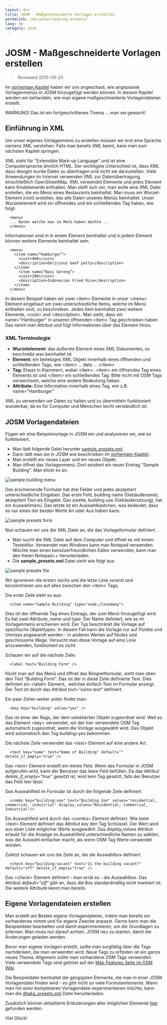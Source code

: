 ```yaml
---
layout: doc
title: JOSM - Maßgeschneiderte Vorlagen erstellen
permalink: /de/josm/creating-presets/
lang: de
category: josm
---
```


JOSM - Maßgeschneiderte Vorlagen erstellen
=======================

> Reviewed 2015-09-20  

Im [vorherigen Kapitel](/de/josm/josm-presets) haben wir uns angeschaut, wie angepasste Vorlagenmenüs in JOSM hinzugefügt werden können. In diesem Kapitel werden wir behandeln, wie man eigene maßgeschneiderte Vorlagendateien erstellt.  

WARNUNG! Das ist ein fortgeschrittenes Thema ... man sei gewarnt!  

Einführung in XML
-------------------

Um unser eigenes Vorlagenmenü zu erstellen müssen wir erst eine Sprache namens XML verstehen. Falls man bereits XML kennt, kann man zum nächsten Kapitel springen.  

XML steht für "Extensible Mark-up Language" und ist eine Computersprache ähnlich HTML. Der wichtigste Unterschied ist, dass XML dazu designt wurde Daten zu übertragen und nicht sie darzustellen. Viele Anwendungen im Internet verwenden XML zur Datenübertragung, einschließlich OpenStreetMap. XML verwendet Elemente und jedes Element kann Kindelemente enthalten. Man stellt sich vor, man wolle eine XML Datei erstellen, die ein Menü eines Restaurants beinhaltet. Man muss ein Wurzel-Element (root) erstellen, das alle Daten unseres Menüs beinhaltet. Unser Wurzelelement wird ein öffnendes und ein schließendes Tag haben, wie folgt:

      <menu>
      ... Daten welche man im Menü haben möchte ...
      </menu>

Informationen sind in in einem Element beinhaltet und in jedem Element können weitere Elemente beinhaltet sein.  

      <menu>
        <item name=“Hamburger”>
          <cost>400</cost>
          <description>Delicious beef patty</description>
        </item>
          <item name=“Nasi Goreng”>
          <cost>200</cost>
          <description>Indonesian Fried Rice</description>
        </item>
      </menu>

In diesem Beispiel haben wir zwei &lt;item&gt; Elemente in unser &lt;menu&gt; Element eingebaut um zwei unterschiedliche Items, welche im Menü enthalten sind, zu beschreiben. Jedes Item beinhaltet zwei weitere Elemente, &lt;cost&gt; und &lt;description&gt;. Man sieht, dass wir name="Hamburger" in unseren öffnenden &lt;item&gt; Tag geschrieben haben. Das nennt man Attribut und fügt Informationen über das Element hinzu.


### XML Terminologie

- **Wurzelelement:** das äußerste Element eines XML Dokumentes, es beschreibt was beinhaltet ist  
- **Element:** ein beliebiges XML Objekt innerhalb eines öffnenden und schließenden Tags, wie &lt;item&gt; ... data ... &lt;/item&gt;  
- **Tag:** Etwas in Klammern, wobei &lt;item&gt;. &lt;item&gt; ein öffnendes Tag eines Elements ist und &lt;/item&gt; ein schließendes Tag. Bitte nicht mit OSM Tags verwechseln, welche eine andere Bedeutung haben.  
- **Attribute:** Eine Information innerhalb eines Tag, wie z.B. name="Hamburger"  

XML zu verwenden um Daten zu halten und zu übermitteln funktioniert wunderbar, da es für Computer und Menschen leicht verständlich ist.  


JOSM Vorlagendateien
-------------------

Fügen wir eine Beispielvorlage in JOSM ein und analysieren wir, wie es funktioniert.  

- Man lädt folgende Datei herunter [sample_presets.xml](/files/sample_presets.xml).  
- Dann lädt man sie in JOSM wie beschrieben im [vorherigen Kapitel](/de/josm/josm-presets).  
- Man erstellt ein neues Layer und ein neues Objekt.  
- Man öffnet das Vorlagenmenü. Dort existiert ein neuer Eintrag "Sample Building". Man klickt es an.  

![sample building menu][]

Das erscheinende Formular hat drei Felder und jedes akzeptiert unterschiedliche Eingaben. Das erste Feld, building name (Gebäudename), akzeptiert Text als Eingabe. Das zweite, building use (Gebäudenutzung), hat ein Auswahlmenü. Das letzte ist ein Auswahlkästchen, was bedeutet, dass es nur eines der beiden Werte An oder Aus haben kann.

![sample presets form][]

Nun schauen wir uns die XML Datei an, die das Vorlageformular definiert.

- Man sucht die XML Datei auf dem Computer und öffnet es mit einem Texteditor. Verwendet man Windows kann man Notepad verwenden. Möchte man einen benutzerfreundlichen Editor verwenden, kann man den freien Notepad++ herunterladen.  
- Die **sample_presets.xml** Datei sieht wie folgt aus:  

![sample presets file][]

Wir ignorieren die ersten sechs und die letze Linie vorerst und konzentrieren uns auf alles zwischen den &lt;item&gt; Tags.

Die erste Zeile sieht so aus:

      <item name="Sample Building" type="node,closedway">

Dies ist der öffnende Tag eines Eintrags, der zum Menü hinzugefügt wird. Es hat zwei Attribute, name und type. Der Name definiert, wie es im Vorlagenmenü erscheinen wird. Der Typ beschränkt die Vorlage auf spezifische Objekttypen. In diesem Fall kann die Vorlage nur auf Punkte und Umrisse angewandt werden - in anderen Werten auf Nodes und geschlossene Wege. Versucht man diese Vorlage auf eine Linie anzuwenden, funktioniert es nicht.  

Schauen wir auf die nächste Zeile:  

      <label text="Building Form" />

Klickt man auf das Menü und öffnet das Beispielformular, sieht man oben den Text "Building Form". Das ist der in diese Zeile definierte Text. Dies definiert ein &lt;label&gt; Element,  welches einfach Text im Formular anzeigt. Der Text ist durch das Attribut *text="some text"* definiert.  

Ein paar Zeilen weiter unten findet man:  

      <key key="building" value="yes" />

Das ist einer der Rags, der dem selektierten Objekt zugeordnet wird. Weil es das Element &lt;key&gt; verwendet, wir der hier verwendete OSM Tag automatisch zugeordnet, wenn die Vorlage ausgewählt wird. Das Objekt wird automatisch den Tag *building=yes* bekommen.  

Die nächste Zeile verwendet das &lt;text&gt; Element auf eine andere Art.  

      <text key="name" text="Name of Building" default="" delete_if_empty="true" />

Das &lt;text&gt; Element erstellt ein leeres Feld. Wenn das Formular in JOSM aufgerufen wird, kann der Benutzer das leere Feld befüllen. Da das Attribut *delete_if_empty="true"* gesetzt ist, wird kein Tag gesetzt, falls der Benutzer das Feld leer lässt.  

Das Auswahlfeld im Formular ist durch die folgende Zeile definiert:  

      <combo key="building:use" text="Building Use" values="residential, commercial, industrial" display_values="Residential, Commercial, Industrial"/>

Ein Auswahlfeld wird durch das &lt;combo&gt; Element definiert. Wie beim &lt;text&gt; Element definiert das Attribut *key* den Tag Schlüssel. Der Wert wird aus einer Liste möglicher *Werte* ausgewählt. Das *display_values* Attribut erlaubt für die Anzeige im Auswahlfeld unterschiedliche Namen zu wählen, was die Auswahl einfacher macht, als wenn OSM Tag Werte verwendet würden.  

Zuletzt schauen wir uns die Zeile an, die die Auswahlbox definiert.  

      <check key="building:vacant" text="Is the building vacant?" default="off" delete_if_empty="true" />

Das &lt;check&gt; Element definiert - man errät es -  die Auswahlbox. Das Attribut *default="off"* gibt an, dass die Box standardmäßig nicht markiert ist. Die weitere Attribute kennt man bereits.  

Eigene Vorlagendateien erstellen
------------------------------

Man erstellt am Besten eigene Vorlagendateien, indem man bereits ein vorhandenes nimmt und für eigene Zwecke anpasst. Gerne kann man die Beispieldatei bearbeiten und damit experimentieren, um die Grundlagen zu erlernen. Man muss nur darauf achten, JOSM neu zu starten, damit die Änderungen geladen werden.  

Bevor man eigene Vorlagen erstellt, sollte man sorgfältig über die Tags nachdenken, die man verwenden wird. Neue Tags zu erfinden ist ein ganze neues Thema. Allgemein sollte man vorhandene OSM Tags verwenden. Viele verwendete Tags sind gelistet auf der [Map Features Seite im OSM Wiki](http://wiki.openstreetmap.org/wiki/Map_Features).  

Die Beispieldatei beinhaltet die gängigsten Elemente, die man in einer JOSM Vorlagendatei finden wird - es gibt nicht so viele Formularelemente. Wenn man mit einer komplexeren Vorlagendatei experimentieren möchte, kann man die [dhaka_presets.xml](/files/dhaka_presets.xml) Datei herunterladen.  

Zusätzlich können detaillierte Erläuterungen aller möglichen Elemente [hier](http://josm.openstreetmap.de/wiki/TaggingPresets) gefunden werden.  

Viel Glück!  


[sample building menu]: /images/josm/sample-building-menu.png
[sample presets form]: /images/josm/sample-presets-form.png
[sample presets file]: /images/josm/sample-presets-file.png